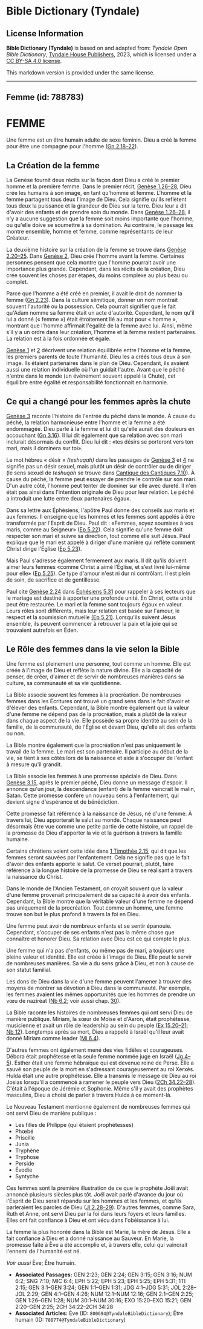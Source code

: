 # Bible Dictionary (Tyndale)

## License Information

**Bible Dictionary (Tyndale)** is based on and adapted from: _Tyndale Open Bible Dictionary_, [Tyndale House Publishers](https://tyndaleopenresources.com/), 2023, which is licensed under a [CC BY-SA 4.0 license](https://creativecommons.org/licenses/by-sa/4.0/legalcode.en).

This markdown version is provided under the same license.



--------------------------------

## Femme (id: 788783)

FEMME
=====

Une femme est un être humain adulte de sexe féminin. Dieu a créé la femme pour être une compagne pour l'homme ([Gn 2\.18–22](https://ref.ly/Gen2:18-Gen2:22)).

La Création de la femme
-----------------------

La Genèse fournit deux récits sur la façon dont Dieu a créé le premier homme et la première femme. Dans le premier récit, [Genèse 1\.26–28](https://ref.ly/Gen1:26-Gen1:28), Dieu crée les humains à son image, en tant qu'homme et femme. L'homme et la femme partagent tous deux l'image de Dieu. Cela signifie qu'ils reflètent tous deux la puissance et la grandeur de Dieu sur la terre. Dieu leur a dit d'avoir des enfants et de prendre soin du monde. Dans [Genèse 1\.26–28](https://ref.ly/Gen1:26-Gen1:28), il n'y a aucune suggestion que la femme soit moins importante que l'homme, ou qu'elle doive se soumettre à sa domination. Au contraire, le passage les montre ensemble, homme et femme, comme représentants de leur Créateur.

La deuxième histoire sur la création de la femme se trouve dans [Genèse 2\.20–25](https://ref.ly/Gen2:20-Gen2:25). Dans [Genèse 2](https://ref.ly/Gen2:1-Gen2:25), Dieu crée l'homme avant la femme. Certaines personnes pensent que cela montre que l'homme pourrait avoir une importance plus grande. Cependant, dans les récits de la création, Dieu crée souvent les choses par étapes, du moins complexe au plus beau ou complet.

Parce que l'homme a été créé en premier, il avait le droit de nommer la femme ([Gn 2\.23](https://ref.ly/Gen2:23)). Dans la culture sémitique, donner un nom montrait souvent l'autorité ou la possession. Cela pourrait signifier que le fait qu'Adam nomme sa femme était un acte d'autorité. Cependant, le nom qu'il lui a donné (« femme ») était étroitement lié au mot pour « homme », montrant que l'homme affirmait l'égalité de la femme avec lui. Ainsi, même s'il y a un ordre dans leur création, l'homme et la femme restent partenaires. La relation est à la fois ordonnée et égale.

[Genèse 1](https://ref.ly/Gen1:1-Gen1:31) et [2](https://ref.ly/Gen2:1-Gen2:25) décrivent une relation équilibrée entre l'homme et la femme, les premiers parents de toute l'humanité. Dieu les a créés tous deux à son image. Ils étaient partenaires dans le plan de Dieu. Cependant, ils avaient aussi une relation individuelle où l'un guidait l'autre. Avant que le péché n'entre dans le monde (un événement souvent appelé la Chute), cet équilibre entre égalité et responsabilité fonctionnait en harmonie.

Ce qui a changé pour les femmes après la chute
----------------------------------------------

[Genèse 3](https://ref.ly/Gen3:1-Gen3:24) raconte l'histoire de l'entrée du péché dans le monde. À cause du péché, la relation harmonieuse entre l'homme et la femme a été endommagée. Dieu parle à la femme et lui dit qu'elle aurait des douleurs en accouchant ([Gn 3\.16](https://ref.ly/Gen3:16)). Il lui dit également que sa relation avec son mari inclurait désormais du conflit. Dieu lui dit : «tes désirs se porteront vers ton mari, mais il dominera sur toi».

Le mot hébreu « désir » *(teshuqah)* dans les passages de [Genèse 3](https://ref.ly/Gen3:1-Gen3:24) et [4](https://ref.ly/Gen4:1-Gen4:26) ne signifie pas un désir sexuel, mais plutôt un désir de contrôler ou de diriger (le sens sexuel de *teshuqah* se trouve dans [Cantique des Cantiques 7\.10](https://ref.ly/Song7:10)). À cause du péché, la femme peut essayer de prendre le contrôle sur son mari. D'un autre côté, l'homme peut tenter de dominer sur elle avec dureté. Il n'en était pas ainsi dans l'intention originale de Dieu pour leur relation. Le péché a introduit une lutte entre deux partenaires égaux.

Dans sa lettre aux Éphésiens, l'apôtre Paul donne des conseils aux maris et aux femmes. Il enseigne que les hommes et les femmes sont appelés à être transformés par l'Esprit de Dieu. Paul dit : «Femmes, soyez soumises à vos maris, comme au Seigneur» ([Ep 5\.22](https://ref.ly/Eph5:22)). Cela signifie qu'une femme doit respecter son mari et suivre sa direction, tout comme elle suit Jésus. Paul explique que le mari est appelé à diriger d'une manière qui reflète comment Christ dirige l'Église ([Ep 5\.23](https://ref.ly/Eph5:23)).

Mais Paul s'adresse également fermement aux maris. Il dit qu'ils doivent aimer leurs femmes «comme Christ a aimé l’Église, et s’est livré lui\-même pour elle» ([Ep 5\.25](https://ref.ly/Eph5:25)). Ce type d'amour n'est ni dur ni contrôlant. Il est plein de soin, de sacrifice et de gentillesse.

Paul cite [Genèse 2\.24](https://ref.ly/Gen2:24) dans [Éphésiens 5\.31](https://ref.ly/Eph5:31) pour rappeler à ses lecteurs que le mariage est destiné à apporter une profonde unité. En Christ, cette unité peut être restaurée. Le mari et la femme sont toujours égaux en valeur. Leurs rôles sont différents, mais leur relation est basée sur l'amour, le respect et la soumission mutuelle [(Ep 5\.21\)](https://ref.ly/Eph5:21). Lorsqu'ils suivent Jésus ensemble, ils peuvent commencer à retrouver la paix et la joie qui se trouvaient autrefois en Éden.

Le Rôle des femmes dans la vie selon la Bible
---------------------------------------------

Une femme est pleinement une personne, tout comme un homme. Elle est créée à l'image de Dieu et reflète la nature divine. Elle a la capacité de penser, de créer, d'aimer et de servir de nombreuses manières dans sa culture, sa communauté et sa vie quotidienne.

La Bible associe souvent les femmes à la procréation. De nombreuses femmes dans les Écritures ont trouvé un grand sens dans le fait d'avoir et d'élever des enfants. Cependant, la Bible montre également que la valeur d'une femme ne dépend pas de la procréation, mais a plutôt de la valeur dans chaque aspect de la vie. Elle possède sa propre identité au sein de la famille, de la communauté, de l'Église et devant Dieu, qu'elle ait des enfants ou non.

La Bible montre également que la procréation n'est pas uniquement le travail de la femme. Le mari est son partenaire. Il participe au début de la vie, se tient à ses côtés lors de la naissance et aide à s'occuper de l'enfant à mesure qu'il grandit.

La Bible associe les femmes à une promesse spéciale de Dieu. Dans [Genèse 3\.15](https://ref.ly/Gen3:15), après le premier péché, Dieu donne un message d'espoir. Il annonce qu'un jour, la descendance (enfant) de la femme vaincrait le malin, Satan. Cette promesse confère un nouveau sens à l'enfantement, qui devient signe d'espérance et de bénédiction.

Cette promesse fait référence à la naissance de Jésus, né d'une femme. À travers lui, Dieu apporterait le salut au monde. Chaque naissance peut désormais être vue comme une petite partie de cette histoire, un rappel de la promesse de Dieu d'apporter la vie et la guérison à travers la famille humaine.

Certains chrétiens voient cette idée dans [1 Timothée 2\.15](https://ref.ly/1Tim2:15), qui dit que les femmes seront sauvées par l'enfantement. Cela ne signifie pas que le fait d'avoir des enfants apporte le salut. Ce verset pourrait, plutôt, faire référence à la longue histoire de la promesse de Dieu se réalisant à travers la naissance du Christ.

Dans le monde de l'Ancien Testament, on croyait souvent que la valeur d'une femme provenait principalement de sa capacité à avoir des enfants. Cependant, la Bible montre que la véritable valeur d'une femme ne dépend pas uniquement de la procréation. Tout comme un homme, une femme trouve son but le plus profond à travers la foi en Dieu.

Une femme peut avoir de nombreux enfants et se sentir épanouie. Cependant, s'occuper de ses enfants n'est pas la même chose que connaître et honorer Dieu. Sa relation avec Dieu est ce qui compte le plus.

Une femme qui n'a pas d'enfants, ou même pas de mari, a toujours une pleine valeur et identité. Elle est créée à l'image de Dieu. Elle peut le servir de nombreuses manières. Sa vie a du sens grâce à Dieu, et non à cause de son statut familial.

Les dons de Dieu dans la vie d'une femme peuvent l'amener à trouver des moyens de montrer sa dévotion à Dieu dans la communauté. Par exemple, les femmes avaient les mêmes opportunités que les hommes de prendre un vœu de naziréat ([Nb 6\.2](https://ref.ly/Num6:2); voir aussi chap. [30](https://ref.ly/Num30:1-Num30:16)).

La Bible raconte les histoires de nombreuses femmes qui ont servi Dieu de manière publique. Miriam, la sœur de Moïse et d'Aaron, était prophétesse, musicienne et avait un rôle de leadership au sein du peuple ([Ex 15\.20–21](https://ref.ly/Exod15:20-Exod15:21); [Nb 12](https://ref.ly/Num12:1-Num12:16)). Longtemps après sa mort, Dieu a rappelé à Israël qu'il leur avait donné Miriam comme leader ([Mi 6\.4](https://ref.ly/Mic6:4)).

D'autres femmes ont également mené des vies fidèles et courageuses. Débora était prophétesse et la seule femme nommée juge en Israël ([Jg 4–5](https://ref.ly/Judg4:1-Judg5:31)). Esther était une femme hébraïque qui est devenue reine de Perse. Elle a sauvé son peuple de la mort en s'adressant courageusement au roi Xerxès. Hulda était une autre prophétesse. Elle a transmis le message de Dieu au roi Josias lorsqu'il a commencé à ramener le peuple vers Dieu ([2Ch 34\.22–28](https://ref.ly/2Chr34:22-2Chr34:28)). C'était à l'époque de Jérémie et Sophonie. Même s'il y avait des prophètes masculins, Dieu a choisi de parler à travers Hulda à ce moment\-là.

Le Nouveau Testament mentionne également de nombreuses femmes qui ont servi Dieu de manière publique :

* Les filles de Philippe (qui étaient prophétesses)
* Phœbé
* Priscille
* Junia
* Tryphène
* Tryphose
* Perside
* Évodie
* Syntyche

Ces femmes sont la première illustration de ce que le prophète Joël avait annoncé plusieurs siècles plus tôt. Joël avait parlé d'avance du jour où l'Esprit de Dieu serait répandu sur les hommes et les femmes, et qu'ils parleraient les paroles de Dieu ([Jl 2\.28–29](https://ref.ly/Joel2:28-Joel2:29)). D'autres femmes, comme Sara, Ruth et Anne, ont servi Dieu par la foi dans leurs foyers et leurs familles. Elles ont fait confiance à Dieu et ont vécu dans l'obéissance à lui.

La femme la plus honorée dans la Bible est Marie, la mère de Jésus. Elle a fait confiance à Dieu et a donné naissance au Sauveur. En Marie, la promesse faite à Ève a été accomplie et, à travers elle, celui qui vaincrait l'ennemi de l'humanité est né.

*Voir aussi* Ève; Être humain.

* **Associated Passages:** GEN 2:23; GEN 2:24; GEN 3:15; GEN 3:16; NUM 6:2; SNG 7:10; MIC 6:4; EPH 5:22; EPH 5:23; EPH 5:25; EPH 5:31; 1TI 2:15; GEN 3:1–GEN 3:24; GEN 1:1–GEN 1:31; JDG 4:1–JDG 5:31; JOL 2:28–JOL 2:29; GEN 4:1–GEN 4:26; NUM 12:1–NUM 12:16; GEN 2:1–GEN 2:25; GEN 1:26–GEN 1:28; NUM 30:1–NUM 30:16; EXO 15:20–EXO 15:21; GEN 2:20–GEN 2:25; 2CH 34:22–2CH 34:28
* **Associated Articles:** Ève (ID: `800694@TyndaleBibleDictionary`); Être humain (ID: `788774@TyndaleBibleDictionary`)

